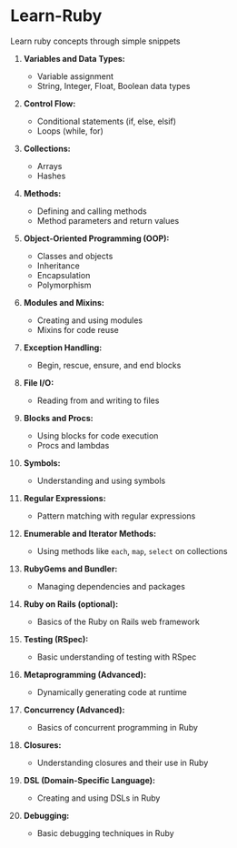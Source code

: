 # Learn-Ruby
Learn ruby concepts through simple snippets


1. **Variables and Data Types:**
   - Variable assignment
   - String, Integer, Float, Boolean data types

2. **Control Flow:**
   - Conditional statements (if, else, elsif)
   - Loops (while, for)

3. **Collections:**
   - Arrays
   - Hashes

4. **Methods:**
   - Defining and calling methods
   - Method parameters and return values

5. **Object-Oriented Programming (OOP):**
   - Classes and objects
   - Inheritance
   - Encapsulation
   - Polymorphism

6. **Modules and Mixins:**
   - Creating and using modules
   - Mixins for code reuse

7. **Exception Handling:**
   - Begin, rescue, ensure, and end blocks

8. **File I/O:**
   - Reading from and writing to files

9. **Blocks and Procs:**
   - Using blocks for code execution
   - Procs and lambdas

10. **Symbols:**
    - Understanding and using symbols

11. **Regular Expressions:**
    - Pattern matching with regular expressions

12. **Enumerable and Iterator Methods:**
    - Using methods like `each`, `map`, `select` on collections

13. **RubyGems and Bundler:**
    - Managing dependencies and packages

14. **Ruby on Rails (optional):**
    - Basics of the Ruby on Rails web framework

15. **Testing (RSpec):**
    - Basic understanding of testing with RSpec

16. **Metaprogramming (Advanced):**
    - Dynamically generating code at runtime

17. **Concurrency (Advanced):**
    - Basics of concurrent programming in Ruby

18. **Closures:**
    - Understanding closures and their use in Ruby

19. **DSL (Domain-Specific Language):**
    - Creating and using DSLs in Ruby

20. **Debugging:**
    - Basic debugging techniques in Ruby

